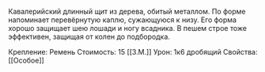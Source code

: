 Кавалерийский длинный щит из дерева, обитый металлом. По форме напоминает перевёрнутую каплю, сужающуюся к низу. Его форма хорошо защищает шею лошади и ногу всадника. В пешем строе тоже эффективен, защищая от колен до подбородка.


Крепление: Ремень
Стоимость: 15 [[З.М.]]
Урон: 1к6 дробящий
Свойства: [[Особое]]